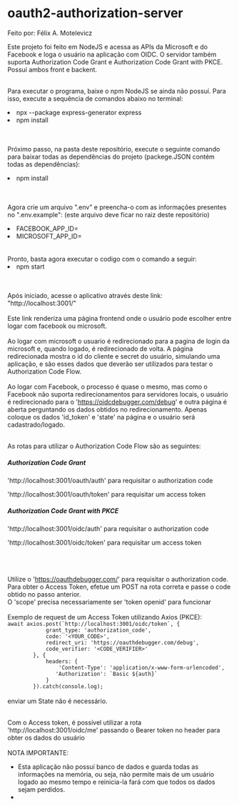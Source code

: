 # oauth2-authorization-server
Feito por: Félix A. Motelevicz

Este projeto foi feito em NodeJS e acessa as APIs da Microsoft e do Facebook e loga o usuário na aplicação com OIDC. O servidor também suporta Authorization Code Grant e Authorization Code Grant with PKCE. Possuí ambos front e backent.<br><br>

Para executar o programa, baixe o npm NodeJS se ainda não possuí. Para isso, execute a sequência de comandos abaixo no terminal:

  <li>npx --package express-generator express</li>
  <li>npm install</li><br><br>

Próximo passo, na pasta deste repositório, execute o seguinte comando para baixar todas as dependências do projeto (packege.JSON contém todas as dependências):

  <li>npm install</li><br><br>
  
Agora crie um arquivo ".env" e preencha-o com as informações presentes no ".env.example": (este arquivo deve ficar no raiz deste repositório)
<li>FACEBOOK_APP_ID=<SeuID></li>
<li>MICROSOFT_APP_ID=<SeuID></li>
  <br><br>
Pronto, basta agora executar o codigo com o comando a seguir:

  <li>npm start</li><br><br>
  
Após iniciado, acesse o aplicativo através deste link: "http://localhost:3001/"<br><br>
Este link renderiza uma página frontend onde o usuário pode escolher entre logar com facebook ou microsoft.<br><br>
Ao logar com microsoft o usuario é redirecionado para a pagina de login da microsoft e, quando logado, é redirecionado de volta. A página redirecionada mostra o id do cliente e secret do usuário, simulando uma aplicação, e são esses dados que deverão ser utilizados para testar o Authorization Code Flow.<br><br>
Ao logar com Facebook, o processo é quase o mesmo, mas como o Facebook não suporta redirecionamentos para servidores locais, o usuário é redirecionado para o 'https://oidcdebugger.com/debug' e outra página é aberta perguntando os dados obtidos no redirecionamento. Apenas coloque os dados 'id_token' e 'state' na página e o usuário será cadastrado/logado.<br><br>

As rotas para utilizar o Authorization Code Flow são as seguintes:<br>
<h5>Authorization Code Grant</h5>
<p>'http://localhost:3001/oauth/auth' para requisitar o authorization code</p>
<p>'http://localhost:3001/oauth/token' para requisitar um access token</p>
<h5>Authorization Code Grant with PKCE</h5>
<p>'http://localhost:3001/oidc/auth' para requisitar o authorization code</p>
<p>'http://localhost:3001/oidc/token' para requisitar um access token</p>

<br><br><br>
Utilize o 'https://oauthdebugger.com/' para requisitar o authorization code.<br>
Para obter o Access Token, efetue um POST na rota correta e passe o code obtido no passo anterior.<br>
O 'scope' precisa necessariamente ser 'token openid' para funcionar<br><br>
Exemplo de request de um Access Token utilizando Axios (PKCE):<br>
```await axios.post(`http://localhost:3001/oidc/token`, {```<br>
```            grant_type: 'authorization_code',```<br>
```            code: '<YOUR_CODE>',```<br>
```            redirect_uri: 'https://oauthdebugger.com/debug',```<br>
```            code_verifier: '<CODE_VERIFIER>'```<br>
```        }, {```<br>
```            headers: {```<br>
```                'Content-Type': 'application/x-www-form-urlencoded',```<br>
```                'Authorization': `Basic ${auth}` ```<br>
```            }```<br>
```        }).catch(console.log);```<br><br>
enviar um State não é necessário.<br><br>

Com o Access token, é possível utilizar a rota 'http://localhost:3001/oidc/me' passando o Bearer token no header para obter os dados do usuário<br><br>
NOTA IMPORTANTE:<br>
<ul>
<li>Esta aplicação não possuí banco de dados e guarda todas as informações na memória, ou seja, não permite mais de um usuário logado ao mesmo tempo e reinicia-la fará com que todos os dados sejam perdidos.</li>
<li></li>
</ul>

